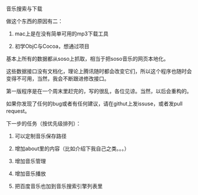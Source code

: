音乐搜索与下载

做这个东西的原因有二：<p>
1. mac上是在没有简单可用的mp3下载工具<p>
2. 初学ObjC与Cocoa，想通过项目<p>

基本上所有的数据都从soso上抓取，相当于把soso音乐的网页本地化。<p>
这些数据接口没有文档化，理论上腾讯随时都会改变它们，所以这个程序也随时会变得不可用，当然，我会不断跟进修改接口。<p>
第一版程序是在一个周末里赶完的，写的很乱，各位见谅。当然，以后会重构的。<p>
如果你发现了任何的bug或者有任何建议，请在githut上发issuse，或者发pull request。<p>

下一步的任务（按优先级排列）：<p>
1. 可以定制音乐保存路径<p>
2. 增加about里的内容（比如介绍下我自己之类。。。）<p>
3. 增加音乐管理<p>
4. 增加音乐播放<p>
5. 把百度音乐也加到音乐搜索引擎列表里<p>
```

